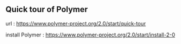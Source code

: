 ## Quick tour of Polymer

url : https://www.polymer-project.org/2.0/start/quick-tour

install Polymer :
https://www.polymer-project.org/2.0/start/install-2-0

